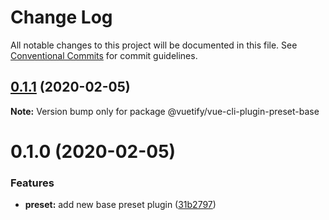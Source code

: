 # Change Log

All notable changes to this project will be documented in this file.
See [Conventional Commits](https://conventionalcommits.org) for commit guidelines.

## [0.1.1](https://github.com/vuetifyjs/vue-cli-plugin-vuetify/compare/@vuetify/vue-cli-plugin-preset-base@0.1.0...@vuetify/vue-cli-plugin-preset-base@0.1.1) (2020-02-05)

**Note:** Version bump only for package @vuetify/vue-cli-plugin-preset-base





# 0.1.0 (2020-02-05)


### Features

* **preset:** add new base preset plugin ([31b2797](https://github.com/vuetifyjs/vue-cli-plugin-vuetify/commit/31b2797c6250d4aab5c3d57a1855e4e50ca9dbcf))
